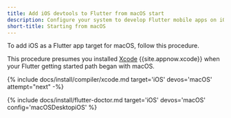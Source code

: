 ```yaml
---
title: Add iOS devtools to Flutter from macOS start
description: Configure your system to develop Flutter mobile apps on iOS.
short-title: Starting from macOS
---
```


To add iOS as a Flutter app target for macOS, follow this procedure.

This procedure presumes you installed [Xcode][] {{site.appnow.xcode}}
when your Flutter getting started path began with macOS.

{% include docs/install/compiler/xcode.md
   target='iOS'
   devos='macOS'
   attempt="next" -%}

{% include docs/install/flutter-doctor.md
   target='iOS'
   devos='macOS'
   config='macOSDesktopiOS' %}

[Xcode]: {{site.apple-dev}}/xcode/
